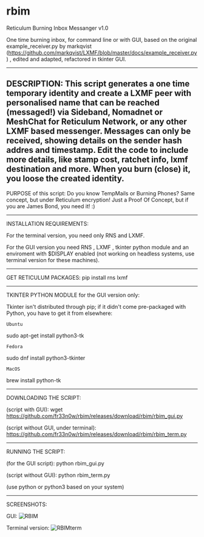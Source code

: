 # rbim
Reticulum Burning Inbox Messanger v1.0

One time burning inbox, for command line or with GUI, 
based on the original example_receiver.py by markqvist (https://github.com/markqvist/LXMF/blob/master/docs/example_receiver.py) , edited and adapted, refactored in tkinter GUI.

-------------------------------------------------------------
DESCRIPTION:
This script generates a one time temporary identity and create a LXMF peer with personalised name that can be reached (messaged!) via Sideband, Nomadnet or MeshChat for Reticulum Network, or any other LXMF based messenger.
Messages can only be received, showing details on the sender hash addres and timestamp. Edit the code to include more details, like stamp cost, ratchet info, lxmf destination and more.
When you burn (close) it, you loose the created identity.
------------------------------------------------------------
PURPOSE of this script:
Do you know TempMails or Burning Phones? Same concept, but under Reticulum encryption!
Just a Proof Of Concept, but if you are James Bond, you need it! :)

---------------------------------------------------------------

INSTALLATION REQUIREMENTS:

For the terminal version, you need only RNS and LXMF.

For the GUI version you need RNS , LXMF , tkinter python module and an enviroment with $DISPLAY enabled (not working on headless systems, use terminal version for these machines).

--------------------------
GET RETICULUM PACKAGES:
pip install rns lxmf

-------------------------

TKINTER PYTHON MODULE for the GUI version only:

Tkinter isn't distributed through pip; if it didn't come pre-packaged with Python, you have to get it from elsewhere:

    Ubuntu

sudo apt-get install python3-tk 

    Fedora

sudo dnf install python3-tkinter

    MacOS

brew install python-tk

-----------------------------------------------------------------

DOWNLOADING THE SCRIPT:

(script with GUI): wget https://github.com/fr33n0w/rbim/releases/download/rbim/rbim_gui.py

(script without GUI, under terminal): https://github.com/fr33n0w/rbim/releases/download/rbim/rbim_term.py

-------------------------------

RUNNING THE SCRIPT:

(for the GUI script): python rbim_gui.py

(script without GUI): python rbim_term.py

(use python or python3 based on your system)

---------------------------------

SCREENSHOTS:

GUI:
![RBIM](https://github.com/user-attachments/assets/7c7e49f6-40a1-4399-a98f-ff5378f5e589)


Terminal version:
![RBIMterm](https://github.com/user-attachments/assets/32ed6a85-3c8d-496d-85b5-1a9d0a3c3185)


